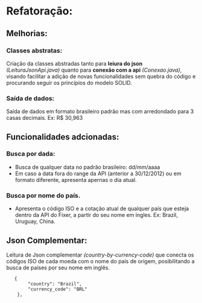 # Refatoração:

## Melhorias:
### Classes abstratas:
Criação da classes abstradas tanto para **leiura do json** *(LeituraJsonApi.java)* quanto para **conexão com a api** *(Conexao.java)*, visando facilitar a adição de novas funcionalidades sem quebra do código e procurando seguir os princípios do modelo SOLID.
### Saída de dados:
Saída de dados em formato brasileiro padrão mas com arredondado para 3 casas decimais. Ex: R$ 30,963

## Funcionalidades adcionadas:
### Busca por dada:
* Busca de qualquer data no padrão brasileiro: dd/mm/aaaa
* Em caso a data fora do range da API (anterior a 30/12/2012) ou em formato diferente, apresenta apernas o dia atual.
### Busca por nome do país.
* Apresenta o código ISO e a cotação atual de qualquer país que esteja dentro da API do Fixer, a partir do seu nome em ingles. Ex: Brazil, Uruguay, China.

## Json Complementar:
Leitura de Json complementar *(country-by-currency-code)* que conecta os códigos ISO de cada moeda com o nome do país de origem, posibilitando a busca de países por seu nome em inglês.
~~~
   {
        "country": "Brazil",
        "currency_code": "BRL"
    },
~~~
